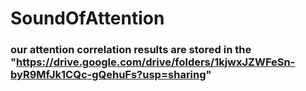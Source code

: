 # SoundOfAttention


### our attention correlation results are stored in the "https://drive.google.com/drive/folders/1kjwxJZWFeSn-byR9MfJk1CQc-gQehuFs?usp=sharing"
